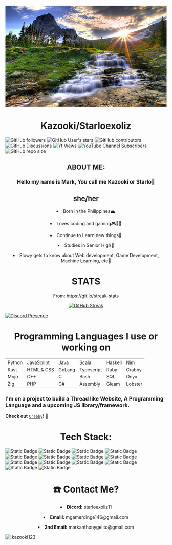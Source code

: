 <p align="center">
  <img src="formygithub.png" alt="image">
</p>

<div align="center">
  <h1>
    Kazooki/Starloexoliz
  </h1>
</div>

![GitHub followers](https://img.shields.io/github/followers/Kazooki123?style=for-the-badge&logo=github&color=green)
![GitHub User's stars](https://img.shields.io/github/stars/Kazooki123?style=for-the-badge&logo=github&color=green)
![GitHub contributors](https://img.shields.io/github/contributors/Kazooki123/starlosearch?style=for-the-badge&logo=github&label=Contributors&color=red)
![GitHub Discussions](https://img.shields.io/github/discussions/Kazooki123/starlosearch?style=for-the-badge&logo=github&label=Discussions&color=green)
![Yt Views](https://img.shields.io/youtube/channel/views/UCDZFWAeqwUGm9OU4LYq6qWg?style=for-the-badge)
![YouTube Channel Subscribers](https://img.shields.io/youtube/channel/subscribers/UCDZFWAeqwUGm9OU4LYq6qWg?style=for-the-badge)
![GitHub repo size](https://img.shields.io/github/repo-size/Kazooki123/starlosearch?style=for-the-badge&logo=github&label=Repo%20Size&color=purple)

<div align="center">
  <h2>
    ABOUT ME:
  </h2>
</div>

<div align="center">
  <h3>
    Hello my name is Mark, You call me Kazooki or Starlo👋
  </h3>
  <h2>
    she/her
  </h2>
</div>

<div align="center">
  <p>
    <li>Born in the Philippines🏔️</li>
  </p>
  <p>
    <li>Loves coding and gaming🎮🧑‍💻</li>
  </p>
  <p>
    <li>Continue to Learn new things🧠</li>
  </p>
  <p>
    <li>Studies in Senior High📖</li>
  </p>
  <p>
    <li>Slowy gets to know about Web development, Game Development, Machine Learning, etc🔰</li>
  </p>
</div>

<div align="center">
  <h1>STATS</h1>
  <p>From: https://git.io/streak-stats</p>
</div>

<div align="center">
  <a href="https://git.io/streak-stats"><img src="https://streak-stats.demolab.com?user=Kazooki123&theme=rust-ferris-dark&hide_border=true&date_format=j%2Fn%5B%2FY%5D&mode=weekly" alt="GitHub Streak" /></a>
</div>

[![Discord Presence](https://lanyard.cnrad.dev/api/962173926849519716?hideStatus=true&hideTag=true&borderRadius=0.75rem&showDisplayName=true)](https://discord.com/users/962173926849519716)

<!-- ([![GitHub Streak](https://streak-stats.demolab.com?user=Kazooki123&theme=dark)](https://git.io/streak-stats))  -->

<div align="center">
  <h1>
    <b>Programming Languages I use or working on</b>
  </h1>
</div>

<div align="center">
  <table>
  <tr>
    <td>Python</td>
    <td>JavaScript</td>
    <td>Java</td>
    <td>Scala</td>
    <td>Haskell</td>
    <td>Nim</td>
  </tr>
  <tr>
    <td>Rust</td>
    <td>HTML & CSS</td>
    <td>GoLang</td>
    <td>Typescript</td>
    <td>Ruby</td>
    <td>Crabby</td>
  </tr>
  <tr>
    <td>Mojo</td>
    <td>C++</td>
    <td>C</td>
    <td>Bash</td>
    <td>SQL</td>
    <td>Onyx</td>
  </tr>
  <tr>
    <td>Zig</td>
    <td>PHP</td>
    <td>C#</td>
    <td>Assembly</td>
    <td>Gleam</td>
    <td>Lobster</td>
  </tr>
</table>
</div>

<h3>I'm on a project to build a Thread like Website, A Programming Language and a upcoming JS library/framework.</h3>

**Check out** [`Crabby`](https://github.com/crabby-lang/crabby)! 🦀

<div align="center">
  <h1>
    <b>Tech Stack:</b>
  </h1>
</div>

![Static Badge](https://img.shields.io/badge/Svelte-black?style=for-the-badge&logo=svelte&logoColor=orange) ![Static Badge](https://img.shields.io/badge/React-black?style=for-the-badge&logo=react) ![Static Badge](https://img.shields.io/badge/NextJS-black?style=for-the-badge&logo=next.js) ![Static Badge](https://img.shields.io/badge/MongoDB-black?style=for-the-badge&logo=mongodb) ![Static Badge](https://img.shields.io/badge/Vercel-black?style=for-the-badge&logo=vercel) ![Static Badge](https://img.shields.io/badge/Firebase-black?style=for-the-badge&logo=firebase) ![Static Badge](https://img.shields.io/badge/ExpressJS-black?style=for-the-badge&logo=express&logoColor=white) ![Static Badge](https://img.shields.io/badge/NodeJS-black?style=for-the-badge&logo=node.js) ![Static Badge](https://img.shields.io/badge/TypeScript-black?style=for-the-badge&logo=typescript) ![Static Badge](https://img.shields.io/badge/SurrealDB-black?style=for-the-badge&logo=surrealdb&logoColor=purple) ![Static Badge](https://img.shields.io/badge/Jest-black?style=for-the-badge&logo=jest&logoColor=%23db362a) ![Static Badge](https://img.shields.io/badge/GoLang-black?style=for-the-badge&logo=go) ![Static Badge](https://img.shields.io/badge/WASM-black?style=for-the-badge&logo=webassembly) ![Static Badge](https://img.shields.io/badge/Sass-black?style=for-the-badge&logo=sass)

<div align="center">
  <h1>
    <b>☎️ Contact Me?</b>
  </h1>
</div>

<div align="center">
  <p>
    <li><b>Dicord:</b> starloexoliz11</li>
  </p>
  <p>
    <li><b>Emaill:</b> mgamerdinge146@gmail.com</li>
  </p>
  <p>
    <li><b>2nd Email:</b> markanthonygelito@gmail.com</li>
  </p>
</div>

![:kazooki123](https://count.wellard.org/@:kazooki123?theme=asoul)
